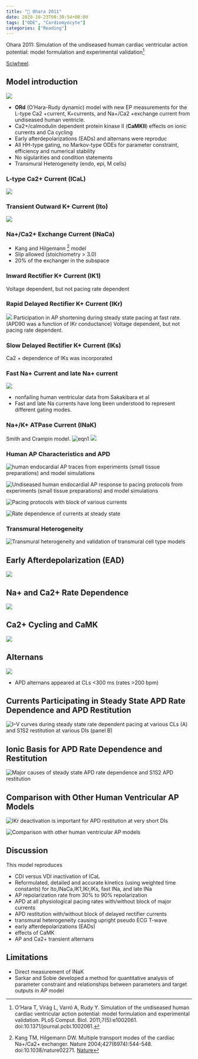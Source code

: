 ```yaml
---
title: "📝 Ohara 2011"
date: 2020-10-23T00:30:54+08:00
tags: ["ODE", "Cardiomyocyte"]
categories: ["Reading"]
---
```


Ohara 2011: Simulation of the undiseased human cardiac ventricular action potential: model formulation and experimental validation[^OHara2011]

[Sciwheel](https://sciwheel.com/work/#/items/1270876).

<!--more-->

## Model introduction
![](https://journals.plos.org/ploscompbiol/article/figure/image?download&size=large&id=info:doi/10.1371/journal.pcbi.1002061.g005)
- **ORd** (O’Hara-Rudy dynamic) model with new EP measurements for the L-type Ca2 +current, K+currents, and Na+/Ca2 +exchange current from undiseased human ventricle.
- Ca2+/calmodulin dependent protein kinase II (**CaMKII**) effects on ionic currents and Ca cycling
- Early afterdepolarizations (EADs) and alternans were reproduc
- All HH-type gating, no Markov-type ODEs for parameter constraint, efficiency and numerical stability
- No sigularities and condition statements
- Transmural Heterogeneity (endo, epi, M cells)

###  L-type Ca2+ Current (ICaL)
![](https://journals.plos.org/ploscompbiol/article/figure/image?download&size=large&id=info:doi/10.1371/journal.pcbi.1002061.g001)

### Transient Outward K+ Current (Ito)
![](https://journals.plos.org/ploscompbiol/article/figure/image?download&size=large&id=info:doi/10.1371/journal.pcbi.1002061.g002)

### Na+/Ca2+ Exchange Current (INaCa)
- Kang and Hilgemann [^Kang2004] model
- Slip allowed (stoichiometry > 3.0)
- 20% of the exchanger in the subspace

### Inward Rectifier K+ Current (IK1)
Voltage dependent, but not pacing rate dependent

### Rapid Delayed Rectifier K+ Current (IKr)
![](https://journals.plos.org/ploscompbiol/article/figure/image?download&size=large&id=info:doi/10.1371/journal.pcbi.1002061.g003)
Participation in AP shortening during steady state pacing at fast rate. (APD90 was a function of IKr conductance)
Voltage dependent, but not pacing rate dependent.

### Slow Delayed Rectifier K+ Current (IKs)
Ca2 + dependence of IKs was incorporated

### Fast Na+ Current and late Na+ current
![](https://journals.plos.org/ploscompbiol/article/figure/image?download&size=large&id=info:doi/10.1371/journal.pcbi.1002061.g004)
- nonfailing human ventricular data from Sakakibara et al
- Fast and late Na currents have long been understood to represent different gating modes.

### Na+/K+ ATPase Current (INaK)
Smith and Crampin model.
![eqn1](https://user-images.githubusercontent.com/40054455/86705650-aebcab80-c048-11ea-8612-33f0e40cf71c.png)
![](https://user-images.githubusercontent.com/40054455/86705667-b2e8c900-c048-11ea-94c2-b060c9c66b5b.png)

### Human AP Characteristics and APD
![](https://journals.plos.org/ploscompbiol/article/figure/image?download&size=large&id=info:doi/10.1371/journal.pcbi.1002061.g006 "human endocardial AP traces from experiments (small tissue preparations) and model simulations")

![](https://journals.plos.org/ploscompbiol/article/figure/image?download&size=large&id=info:doi/10.1371/journal.pcbi.1002061.g007 "Undiseased human endocardial AP response to pacing protocols from experiments (small tissue preparations) and model simulations")

![](https://journals.plos.org/ploscompbiol/article/figure/image?download&size=large&id=info:doi/10.1371/journal.pcbi.1002061.g008 "Pacing protocols with block of various currents")

![](https://journals.plos.org/ploscompbiol/article/figure/image?download&size=large&id=info:doi/10.1371/journal.pcbi.1002061.g009 "Rate dependence of currents at steady state")

### Transmural Heterogeneity
![](https://journals.plos.org/ploscompbiol/article/figure/image?download&size=large&id=info:doi/10.1371/journal.pcbi.1002061.g010 "Transmural heterogeneity and validation of transmural cell type models")

## Early Afterdepolarization (EAD)
![](https://journals.plos.org/ploscompbiol/article/figure/image?download&size=large&id=info:doi/10.1371/journal.pcbi.1002061.g011)

## Na+ and Ca2+ Rate Dependence
![](https://journals.plos.org/ploscompbiol/article/figure/image?download&size=large&id=info:doi/10.1371/journal.pcbi.1002061.g012)

## Ca2+ Cycling and CaMK
![](https://journals.plos.org/ploscompbiol/article/figure/image?download&size=large&id=info:doi/10.1371/journal.pcbi.1002061.g013)

## Alternans
![](https://journals.plos.org/ploscompbiol/article/figure/image?download&size=large&id=info:doi/10.1371/journal.pcbi.1002061.g014)
* APD alternans appeared at CLs <300 ms (rates >200 bpm)

## Currents Participating in Steady State APD Rate Dependence and APD Restitution
![](https://journals.plos.org/ploscompbiol/article/figure/image?download&size=large&id=info:doi/10.1371/journal.pcbi.1002061.g015 "I–V curves during steady state rate dependent pacing at various CLs (A) and S1S2 restitution at various DIs (panel B)")

## Ionic Basis for APD Rate Dependence and Restitution
![](https://journals.plos.org/ploscompbiol/article/figure/image?download&size=large&id=info:doi/10.1371/journal.pcbi.1002061.g016 "Major causes of steady state APD rate dependence and S1S2 APD restitution")

## Comparison with Other Human Ventricular AP Models
![](https://journals.plos.org/ploscompbiol/article/figure/image?download&size=large&id=info:doi/10.1371/journal.pcbi.1002061.g017 "IKr deactivation is important for APD restitution at very short DIs")

![](https://journals.plos.org/ploscompbiol/article/figure/image?download&size=large&id=info:doi/10.1371/journal.pcbi.1002061.g018 "Comparison with other human ventricular AP models")

## Discussion
This model reproduces
- CDI versus VDI inactivation of ICaL
- Reformulated, detailed and accurate kinetics (using weighted time constants) for Ito,INaCa,IK1,IKr,IKs, fast INa, and late INa
- AP repolarization rate from 30% to 90% repolarization
- APD at all physiological pacing rates with/without block of major currents
- APD restitution with/without block of delayed rectifier currents
- transmural heterogeneity causing upright pseudo ECG T-wave
- early afterdepolarizations (EADs)
- effects of CaMK
- AP and Ca2+ transient alternans

## Limitations
- Direct measurement of INaK
- Sarkar and Sobie developed a method for quantitative analysis of parameter constraint and relationships between parameters and target outputs in AP model


[^OHara2011]: O’Hara T, Virág L, Varró A, Rudy Y. Simulation of the undiseased human cardiac ventricular action potential: model formulation and experimental validation. PLoS Comput. Biol. 2011;7(5):e1002061. doi:10.1371/journal.pcbi.1002061.

[^Kang2004]: Kang TM, Hilgemann DW. Multiple transport modes of the cardiac Na+/Ca2+ exchanger. Nature 2004;427(6974):544-548. doi:10.1038/nature02271. [Nature](https://www.nature.com/articles/nature02271)

